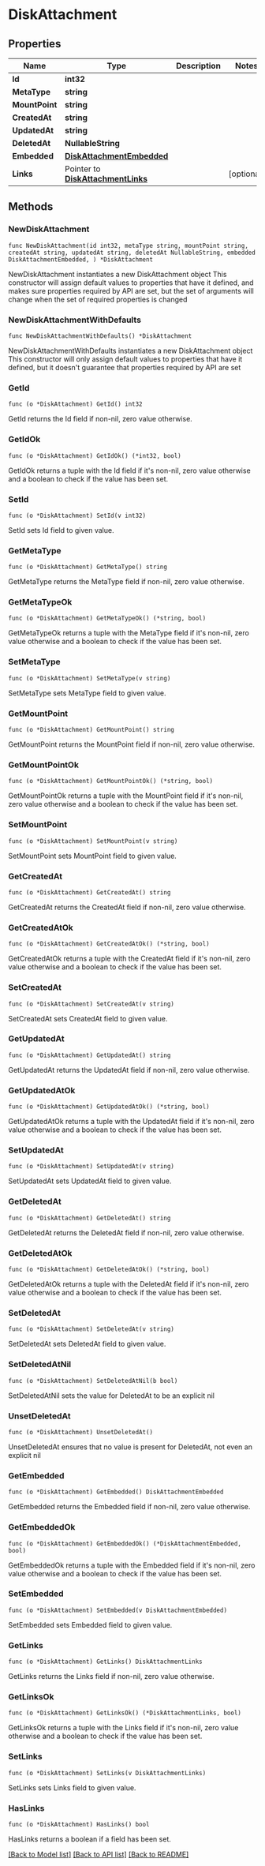 # DiskAttachment

## Properties

Name | Type | Description | Notes
------------ | ------------- | ------------- | -------------
**Id** | **int32** |  | 
**MetaType** | **string** |  | 
**MountPoint** | **string** |  | 
**CreatedAt** | **string** |  | 
**UpdatedAt** | **string** |  | 
**DeletedAt** | **NullableString** |  | 
**Embedded** | [**DiskAttachmentEmbedded**](DiskAttachmentEmbedded.md) |  | 
**Links** | Pointer to [**DiskAttachmentLinks**](DiskAttachmentLinks.md) |  | [optional] 

## Methods

### NewDiskAttachment

`func NewDiskAttachment(id int32, metaType string, mountPoint string, createdAt string, updatedAt string, deletedAt NullableString, embedded DiskAttachmentEmbedded, ) *DiskAttachment`

NewDiskAttachment instantiates a new DiskAttachment object
This constructor will assign default values to properties that have it defined,
and makes sure properties required by API are set, but the set of arguments
will change when the set of required properties is changed

### NewDiskAttachmentWithDefaults

`func NewDiskAttachmentWithDefaults() *DiskAttachment`

NewDiskAttachmentWithDefaults instantiates a new DiskAttachment object
This constructor will only assign default values to properties that have it defined,
but it doesn't guarantee that properties required by API are set

### GetId

`func (o *DiskAttachment) GetId() int32`

GetId returns the Id field if non-nil, zero value otherwise.

### GetIdOk

`func (o *DiskAttachment) GetIdOk() (*int32, bool)`

GetIdOk returns a tuple with the Id field if it's non-nil, zero value otherwise
and a boolean to check if the value has been set.

### SetId

`func (o *DiskAttachment) SetId(v int32)`

SetId sets Id field to given value.


### GetMetaType

`func (o *DiskAttachment) GetMetaType() string`

GetMetaType returns the MetaType field if non-nil, zero value otherwise.

### GetMetaTypeOk

`func (o *DiskAttachment) GetMetaTypeOk() (*string, bool)`

GetMetaTypeOk returns a tuple with the MetaType field if it's non-nil, zero value otherwise
and a boolean to check if the value has been set.

### SetMetaType

`func (o *DiskAttachment) SetMetaType(v string)`

SetMetaType sets MetaType field to given value.


### GetMountPoint

`func (o *DiskAttachment) GetMountPoint() string`

GetMountPoint returns the MountPoint field if non-nil, zero value otherwise.

### GetMountPointOk

`func (o *DiskAttachment) GetMountPointOk() (*string, bool)`

GetMountPointOk returns a tuple with the MountPoint field if it's non-nil, zero value otherwise
and a boolean to check if the value has been set.

### SetMountPoint

`func (o *DiskAttachment) SetMountPoint(v string)`

SetMountPoint sets MountPoint field to given value.


### GetCreatedAt

`func (o *DiskAttachment) GetCreatedAt() string`

GetCreatedAt returns the CreatedAt field if non-nil, zero value otherwise.

### GetCreatedAtOk

`func (o *DiskAttachment) GetCreatedAtOk() (*string, bool)`

GetCreatedAtOk returns a tuple with the CreatedAt field if it's non-nil, zero value otherwise
and a boolean to check if the value has been set.

### SetCreatedAt

`func (o *DiskAttachment) SetCreatedAt(v string)`

SetCreatedAt sets CreatedAt field to given value.


### GetUpdatedAt

`func (o *DiskAttachment) GetUpdatedAt() string`

GetUpdatedAt returns the UpdatedAt field if non-nil, zero value otherwise.

### GetUpdatedAtOk

`func (o *DiskAttachment) GetUpdatedAtOk() (*string, bool)`

GetUpdatedAtOk returns a tuple with the UpdatedAt field if it's non-nil, zero value otherwise
and a boolean to check if the value has been set.

### SetUpdatedAt

`func (o *DiskAttachment) SetUpdatedAt(v string)`

SetUpdatedAt sets UpdatedAt field to given value.


### GetDeletedAt

`func (o *DiskAttachment) GetDeletedAt() string`

GetDeletedAt returns the DeletedAt field if non-nil, zero value otherwise.

### GetDeletedAtOk

`func (o *DiskAttachment) GetDeletedAtOk() (*string, bool)`

GetDeletedAtOk returns a tuple with the DeletedAt field if it's non-nil, zero value otherwise
and a boolean to check if the value has been set.

### SetDeletedAt

`func (o *DiskAttachment) SetDeletedAt(v string)`

SetDeletedAt sets DeletedAt field to given value.


### SetDeletedAtNil

`func (o *DiskAttachment) SetDeletedAtNil(b bool)`

 SetDeletedAtNil sets the value for DeletedAt to be an explicit nil

### UnsetDeletedAt
`func (o *DiskAttachment) UnsetDeletedAt()`

UnsetDeletedAt ensures that no value is present for DeletedAt, not even an explicit nil
### GetEmbedded

`func (o *DiskAttachment) GetEmbedded() DiskAttachmentEmbedded`

GetEmbedded returns the Embedded field if non-nil, zero value otherwise.

### GetEmbeddedOk

`func (o *DiskAttachment) GetEmbeddedOk() (*DiskAttachmentEmbedded, bool)`

GetEmbeddedOk returns a tuple with the Embedded field if it's non-nil, zero value otherwise
and a boolean to check if the value has been set.

### SetEmbedded

`func (o *DiskAttachment) SetEmbedded(v DiskAttachmentEmbedded)`

SetEmbedded sets Embedded field to given value.


### GetLinks

`func (o *DiskAttachment) GetLinks() DiskAttachmentLinks`

GetLinks returns the Links field if non-nil, zero value otherwise.

### GetLinksOk

`func (o *DiskAttachment) GetLinksOk() (*DiskAttachmentLinks, bool)`

GetLinksOk returns a tuple with the Links field if it's non-nil, zero value otherwise
and a boolean to check if the value has been set.

### SetLinks

`func (o *DiskAttachment) SetLinks(v DiskAttachmentLinks)`

SetLinks sets Links field to given value.

### HasLinks

`func (o *DiskAttachment) HasLinks() bool`

HasLinks returns a boolean if a field has been set.


[[Back to Model list]](../README.md#documentation-for-models) [[Back to API list]](../README.md#documentation-for-api-endpoints) [[Back to README]](../README.md)


